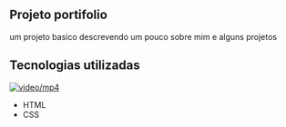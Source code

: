 ## Projeto portifolio
um projeto basico descrevendo um pouco sobre mim e alguns projetos

## Tecnologias utilizadas

[<img src="/Images/portifolio.mp4" alt= "video/mp4">]("https://github.com/RikeGIT/portifolio-html-css")

- HTML
- CSS
  

